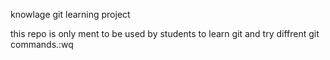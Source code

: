 knowlage git learning project

this repo is only ment to be used by students to learn git and try  diffrent git commands.:wq

